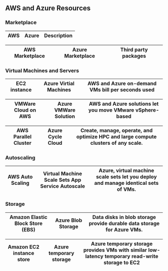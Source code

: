 ## AWS and Azure Resources

### Marketplace
|        AWS             |        Azure           |      Description     |
| ---------------------- | ---------------------- |----------------------|

| AWS Marketplace         | Azure Marketplace        | Third party packages |
| ----------------------  | ---------------------- |----------------------|

### Virtual Machines and Servers
| EC2 instance           | Azure Virtial Machines | AWS and Azure on-demand VMs bill per seconds used |
| ---------------------- | ---------------------- | ---------------------- |

| VMWare Cloud on AWS    | Azure VMWare Solution  | AWS and Azure solutions let you move VMware vSphere-based |
| ---------------------- | ---------------------- | ---------------------- |

| AWS Parallel Cluster | Azure Cycle Cloud | Create, manage, operate, and optimize HPC and large compute clusters of any scale. |
| ---------------------- | ---------------------- | ---------------------- |

### Autoscaling
| AWS Auto Scaling | Virtual Machine Scale Sets App Service Autoscale | Azure, virtual machine scale sets let you deploy and manage identical sets of VMs.  |
| ---------------------- | ---------------------- | ---------------------- |

### Storage
| Amazon Elastic Block Store (EBS) | Azure Blob Storage | Data disks in blob storage provide durable data storage for Azure VMs. |
| ---------------------- | ---------------------- | ---------------------- |

| Amazon EC2 instance store | Azure temporary storage | Azure temporary storage provides VMs with similar low-latency temporary read-write storage to EC2 |
| ---------------------- | ---------------------- | ---------------------- |




